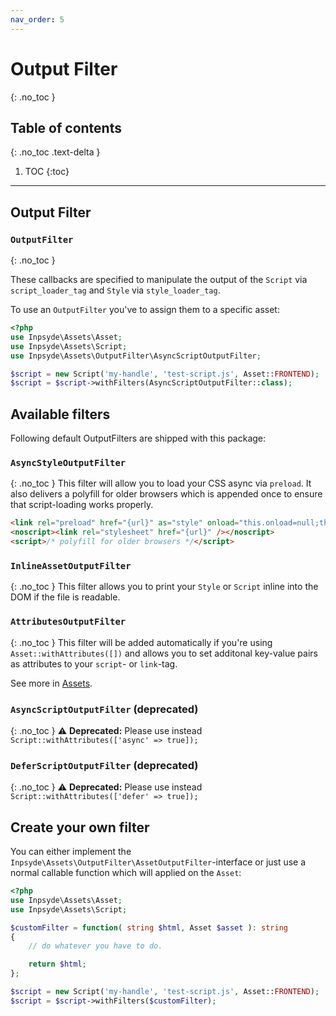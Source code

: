 ```yaml
---
nav_order: 5
---
```

# Output Filter
{: .no_toc }
## Table of contents
{: .no_toc .text-delta }
1. TOC
{:toc}
---

## Output Filter

### `OutputFilter`
{: .no_toc }

These callbacks are specified to manipulate the output of the `Script` via `script_loader_tag` and `Style`
via `style_loader_tag`.

To use an `OutputFilter` you've to assign them to a specific asset:

```php
<?php
use Inpsyde\Assets\Asset;
use Inpsyde\Assets\Script;
use Inpsyde\Assets\OutputFilter\AsyncScriptOutputFilter;

$script = new Script('my-handle', 'test-script.js', Asset::FRONTEND);
$script = $script->withFilters(AsyncScriptOutputFilter::class);
```

## Available filters

Following default OutputFilters are shipped with this package:

### `AsyncStyleOutputFilter`
{: .no_toc }
This filter will allow you to load your CSS async via `preload`. It also delivers a polyfill for older browsers which is
appended once to ensure that script-loading works properly.

```html
<link rel="preload" href="{url}" as="style" onload="this.onload=null;this.rel='stylesheet'">
<noscript><link rel="stylesheet" href="{url}" /></noscript>
<script>/* polyfill for older browsers */</script>
```

### `InlineAssetOutputFilter`
{: .no_toc }
This filter allows you to print your `Style` or `Script` inline into the DOM if the file is readable.

### `AttributesOutputFilter`
{: .no_toc }
This filter will be added automatically if you're using `Asset::withAttributes([])` and allows you to set additonal
key-value pairs as attributes to your `script`- or `link`-tag.

See more in [Assets](./assets.md).

### `AsyncScriptOutputFilter` (deprecated)
{: .no_toc }
:warning: **Deprecated:** Please use instead `Script::withAttributes(['async' => true]);`

### `DeferScriptOutputFilter`  (deprecated)
{: .no_toc }
:warning: **Deprecated:** Please use instead `Script::withAttributes(['defer' => true]);`

## Create your own filter

You can either implement the `Inpsyde\Assets\OutputFilter\AssetOutputFilter`-interface or just use a normal callable
function which will applied on the `Asset`:

```php
<?php
use Inpsyde\Assets\Asset;
use Inpsyde\Assets\Script;

$customFilter = function( string $html, Asset $asset ): string
{
    // do whatever you have to do.

    return $html;
};

$script = new Script('my-handle', 'test-script.js', Asset::FRONTEND);
$script = $script->withFilters($customFilter);
```
